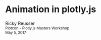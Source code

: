 # Animation in plotly.js

Ricky Reusser<br>
<small>Plotcon - Plotly.js Masters Workshop</small><br>
<small>May 5, 2017</small>
